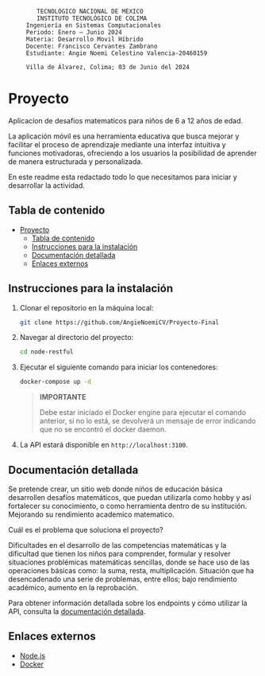             TECNOLÓGICO NACIONAL DE MÉXICO 
            INSTITUTO TECNOLÓGICO DE COLIMA 
         Ingeniería en Sistemas Computacionales 
         Periodo: Enero – Junio 2024 
         Materia: Desarrollo Movil Híbrido
         Docente: Francisco Cervantes Zambrano 
         Estudiante: Angie Noemi Celestino Valencia-20460159
         
         Villa de Álvarez, Colima; 03 de Junio del 2024

# Proyecto
Aplicacion de desafios matematicos para niños de 6 a 12 años de edad. 

La aplicación móvil es una herramienta educativa que busca mejorar y facilitar el proceso de aprendizaje mediante una interfaz intuitiva y funciones motivadoras, ofreciendo a los usuarios la posibilidad de aprender de manera estructurada y personalizada.

En este readme esta redactado todo lo que necesitamos para iniciar y desarrollar la actividad.


## Tabla de contenido

- [Proyecto](#proyecto)
  - [Tabla de contenido](#tabla-de-contenido)
  - [Instrucciones para la instalación](#instrucciones-para-la-instalación)
  - [Documentación detallada](#documentación-detallada)
  - [Enlaces externos](#enlaces-externos)


## Instrucciones para la instalación

1. Clonar el repositorio en la máquina local:
   
   ```sh
   git clone https://github.com/AngieNoemiCV/Proyecto-Final
   ```

2. Navegar al directorio del proyecto:
   
   ```sh
   cd node-restful
   ```

3. Ejecutar el siguiente comando para iniciar los contenedores:

    ```sh
    docker-compose up -d
    ```

    > **IMPORTANTE**
    >
    > Debe estar iniciado el Docker engine para ejecutar el comando anterior,
    > si no lo está, se devolverá un mensaje de error indicando que no se
    > encontró el docker daemon.

4. La API estará disponible en `http://localhost:3100`.

## Documentación detallada
Se pretende crear, un sitio web donde niños de educación básica desarrollen desafíos matemáticos, que puedan utilizarla como hobby y así fortalecer su conocimiento, o como herramienta dentro de su institución. Mejorando su rendimiento academico matematico.

Cuál es el problema que soluciona el proyecto?  

Dificultades en el desarrollo de las competencias matemáticas y la dificultad que tienen los niños para comprender, formular y resolver situaciones problémicas matemáticas
sencillas, donde se hace uso de las operaciones básicas como: la suma, resta, multiplicación. Situación que ha desencadenado una serie de problemas, entre ellos; bajo rendimiento académico, aumento en la reprobación.

Para obtener información detallada sobre los endpoints y cómo utilizar la API,
consulta la [documentación detallada](./docs/README.md).

## Enlaces externos

- [Node.js](https://www.nodejs.org)
- [Docker](https://www.docker.com)